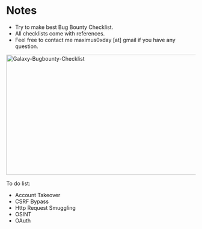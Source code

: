 # Notes

- Try to make best Bug Bounty Checklist.
- All checklists come with references.
- Feel free to contact me maximus0xday [at] gmail if you have any question.

<!--- ![bug bou](https://user-images.githubusercontent.com/63053441/121688913-3de40600-cad9-11eb-81b2-33d85ec42b57.jpg)   -->
<img src="https://socialify.git.ci/0xmaximus/Galaxy-Bugbounty-Checklist/image?font=KoHo&forks=1&owner=1&pattern=Circuit%20Board&stargazers=1&theme=Dark" alt="Galaxy-Bugbounty-Checklist" width="640" height="320" />


To do list:
  - Account Takeover
  - CSRF Bypass
  - Http Request Smuggling
  - OSINT
  - OAuth
